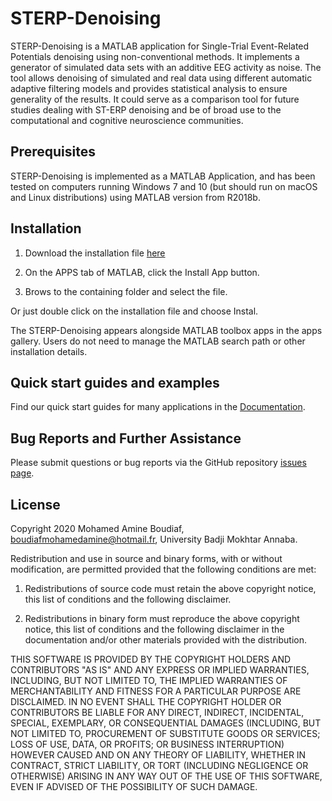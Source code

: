 # STERP-Denoising

STERP-Denoising is a MATLAB application for Single-Trial Event-Related Potentials denoising using non-conventional methods. It implements a generator of simulated data sets with an additive EEG activity as noise. The tool allows denoising of simulated and real data using different automatic adaptive filtering models and provides statistical analysis to ensure generality of the results. It could serve as a comparison tool for future studies dealing with ST-ERP denoising and be of broad use to the computational and cognitive neuroscience communities.

Prerequisites
---------------

STERP-Denoising is implemented as a MATLAB Application, and has been tested on computers running Windows 7 and 10 (but should run on macOS and Linux distributions) using MATLAB version from R2018b.

Installation
----------------

1. Download the installation file [here](https://github.com/Mamoud26/ST-ERP-Den/blob/master/ERP_Toolbox.mlappinstall)

2. On the APPS tab of MATLAB, click the Install App button.

3. Brows to the containing folder and select the file.

Or just double click on the installation file and choose Instal. 

The STERP-Denoising appears alongside MATLAB toolbox apps in the apps gallery.
Users do not need to manage the MATLAB search path or other installation details.

Quick start guides and examples
-------------------------------

Find our quick start guides for many applications in the [Documentation](https://youtu.be/xKG8v_MYl_s).


Bug Reports and Further Assistance
----------------------------------

Please submit questions or bug reports via the GitHub repository [issues page](https://github.com/Mamoud26/ST-ERP-Den/issues).


License
-------

Copyright 2020 Mohamed Amine Boudiaf, boudiafmohamedamine@hotmail.fr, University Badji Mokhtar Annaba.

Redistribution and use in source and binary forms, with or without modification, are permitted provided that the following conditions are met:

1. Redistributions of source code must retain the above copyright notice, this list of conditions and the following disclaimer.

2. Redistributions in binary form must reproduce the above copyright notice, this list of conditions and the following disclaimer in the documentation and/or other materials provided with the distribution.

THIS SOFTWARE IS PROVIDED BY THE COPYRIGHT HOLDERS AND CONTRIBUTORS "AS IS" AND ANY EXPRESS OR IMPLIED WARRANTIES, INCLUDING, BUT NOT LIMITED TO, THE IMPLIED WARRANTIES OF MERCHANTABILITY AND FITNESS FOR A PARTICULAR PURPOSE ARE DISCLAIMED. IN NO EVENT SHALL THE COPYRIGHT HOLDER OR CONTRIBUTORS BE LIABLE FOR ANY DIRECT, INDIRECT, INCIDENTAL, SPECIAL, EXEMPLARY, OR CONSEQUENTIAL DAMAGES (INCLUDING, BUT NOT LIMITED TO, PROCUREMENT OF SUBSTITUTE GOODS OR SERVICES; LOSS OF USE, DATA, OR PROFITS; OR BUSINESS INTERRUPTION) HOWEVER CAUSED AND ON ANY THEORY OF LIABILITY, WHETHER IN CONTRACT, STRICT LIABILITY, OR TORT (INCLUDING NEGLIGENCE OR OTHERWISE) ARISING IN ANY WAY OUT OF THE USE OF THIS SOFTWARE, EVEN IF ADVISED OF THE POSSIBILITY OF SUCH DAMAGE.
